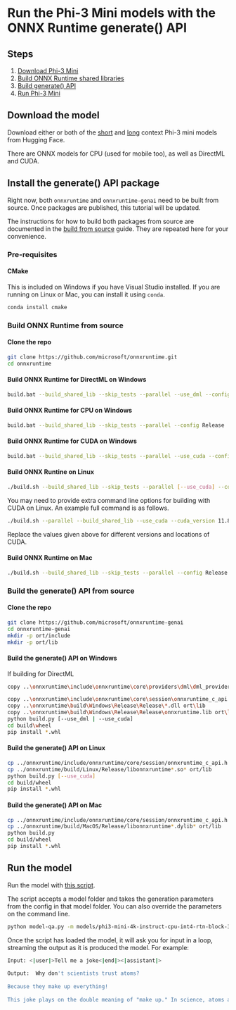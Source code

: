 # Run the Phi-3 Mini models with the ONNX Runtime generate() API

## Steps
1. [Download Phi-3 Mini](#download-the-model)
2. [Build ONNX Runtime shared libraries](#build-onnx-runtime-from-source)
3. [Build generate() API](#build-the-generate-api-from-source)
4. [Run Phi-3 Mini](#run-the-model)

## Download the model 

Download either or both of the [short](https://aka.ms/phi3-mini-4k-instruct-onnx) and [long](https://aka.ms/phi3-mini-128k-instruct-onnx) context Phi-3 mini models from Hugging Face.

There are ONNX models for CPU (used for mobile too), as well as DirectML and CUDA.


## Install the generate() API package

Right now, both `onnxruntime` and `onnxruntime-genai` need to be built from source. Once packages are published, this tutorial will be updated.

The instructions for how to build both packages from source are documented in the [build from source](https://onnxruntime.ai/docs/genai/howto/build-from-source.html) guide. They are repeated here for your convenience.

### Pre-requisites

#### CMake

This is included on Windows if you have Visual Studio installed. If you are running on Linux or Mac, you can install it using `conda`.

```bash
conda install cmake
```

### Build ONNX Runtime from source

#### Clone the repo 

```bash
git clone https://github.com/microsoft/onnxruntime.git
cd onnxruntime
```

#### Build ONNX Runtime for DirectML on Windows

```bash
build.bat --build_shared_lib --skip_tests --parallel --use_dml --config Release
```

#### Build ONNX Runtime for CPU on Windows

```bash
build.bat --build_shared_lib --skip_tests --parallel --config Release
```

#### Build ONNX Runtime for CUDA on Windows

```bash
build.bat --build_shared_lib --skip_tests --parallel --use_cuda --config Release
```

#### Build ONNX Runtine on Linux

```bash
./build.sh --build_shared_lib --skip_tests --parallel [--use_cuda] --config Release
```

You may need to provide extra command line options for building with CUDA on Linux. An example full command is as follows.

```bash
./build.sh --parallel --build_shared_lib --use_cuda --cuda_version 11.8 --cuda_home /usr/local/cuda-11.8 --cudnn_home /usr/lib/x86_64-linux-gnu/ --config Release --build_wheel --skip_tests --cmake_extra_defines CMAKE_CUDA_ARCHITECTURES="80" --cmake_extra_defines CMAKE_CUDA_COMPILER=/usr/local/cuda-11.8/bin/nvcc
```

Replace the values given above for different versions and locations of CUDA.

#### Build ONNX Runtime on Mac

```bash
./build.sh --build_shared_lib --skip_tests --parallel --config Release
```

### Build the generate() API from source

#### Clone the repo

```bash
git clone https://github.com/microsoft/onnxruntime-genai
cd onnxruntime-genai
mkdir -p ort/include
mkdir -p ort/lib
```

#### Build the generate() API on Windows


If building for DirectML

```bash
copy ..\onnxruntime\include\onnxruntime\core\providers\dml\dml_provider_factory.h ort\include
```

```bash
copy ..\onnxruntime\include\onnxruntime\core\session\onnxruntime_c_api.h ort\include
copy ..\onnxruntime\build\Windows\Release\Release\*.dll ort\lib
copy ..\onnxruntime\build\Windows\Release\Release\onnxruntime.lib ort\lib
python build.py [--use_dml | --use_cuda]
cd build\wheel
pip install *.whl
```


#### Build the generate() API on Linux

```bash
cp ../onnxruntime/include/onnxruntime/core/session/onnxruntime_c_api.h ort/include
cp ../onnxruntime/build/Linux/Release/libonnxruntime*.so* ort/lib
python build.py [--use_cuda]
cd build/wheel
pip install *.whl
```

#### Build the generate() API on Mac

```bash
cp ../onnxruntime/include/onnxruntime/core/session/onnxruntime_c_api.h ort/include
cp ../onnxruntime/build/MacOS/Release/libonnxruntime*.dylib* ort/lib
python build.py
cd build/wheel
pip install *.whl
```

## Run the model

Run the model with [this script](https://github.com/microsoft/onnxruntime-genai/blob/main/examples/python/model-qa.py).

The script accepts a model folder and takes the generation parameters from the config in that model folder. You can also override the parameters on the command line.

```bash
python model-qa.py -m models/phi3-mini-4k-instruct-cpu-int4-rtn-block-32 
```

Once the script has loaded the model, it will ask you for input in a loop, streaming the output as it is produced the model. For example:

```bash
Input: <|user|>Tell me a joke<|end|><|assistant|>
 
Output:  Why don't scientists trust atoms?
 
Because they make up everything!
 
This joke plays on the double meaning of "make up." In science, atoms are the fundamental building blocks of matter, literally making up everything. However, in a colloquial sense, "to make up" can mean to fabricate or lie, hence the humor.
```
